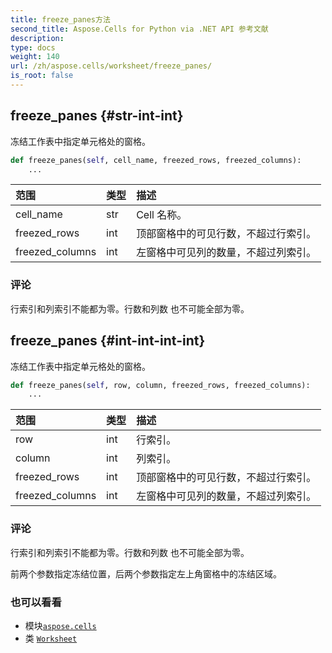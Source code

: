 ```yaml
---
title: freeze_panes方法
second_title: Aspose.Cells for Python via .NET API 参考文献
description:
type: docs
weight: 140
url: /zh/aspose.cells/worksheet/freeze_panes/
is_root: false
---
```

##  freeze_panes {#str-int-int}
冻结工作表中指定单元格处的窗格。



```python
def freeze_panes(self, cell_name, freezed_rows, freezed_columns):
    ...
```


|范围|类型|描述|
| :- | :- | :- |
| cell_name | str | Cell 名称。|
| freezed_rows | int |顶部窗格中的可见行数，不超过行索引。|
| freezed_columns | int |左窗格中可见列的数量，不超过列索引。|
### 评论

行索引和列索引不能都为零。行数和列数
也不可能全部为零。

##  freeze_panes {#int-int-int-int}
冻结工作表中指定单元格处的窗格。



```python
def freeze_panes(self, row, column, freezed_rows, freezed_columns):
    ...
```


|范围|类型|描述|
| :- | :- | :- |
| row | int |行索引。|
| column | int |列索引。|
| freezed_rows | int |顶部窗格中的可见行数，不超过行索引。|
| freezed_columns | int |左窗格中可见列的数量，不超过列索引。|
### 评论

行索引和列索引不能都为零。行数和列数
也不可能全部为零。


前两个参数指定冻结位置，后两个参数指定左上角窗格中的冻结区域。


### 也可以看看
* 模块[`aspose.cells`](../../)
* 类 [`Worksheet`](/cells/python-net/zh/aspose.cells/worksheet)

